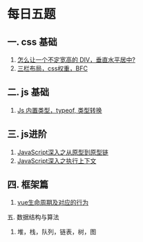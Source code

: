 # 每日五题
## 一.  css 基础
1. [怎么让一个不定宽高的 DIV，垂直水平居中?](css/css_interview.md)
2. [三栏布局，css权重，BFC](css/css_interview.md)

## 二. js 基础
1.  [Js 内置类型，typeof, 类型转换](小册学习/一、js基础知识及常考面试题.md)

## 三. js进阶
1.  [JavaScript深入之从原型到原型链](js/进阶/原型链.md)
2. [JavaScript深入之执行上下文](js/进阶/js深入执行上下文.md)

## 四.  框架篇
1. [vue生命周期及对应的行为](vue/vue_interview.md)

五. 数据结构与算法
1.  堆，栈，队列，链表，树，图
```

```

